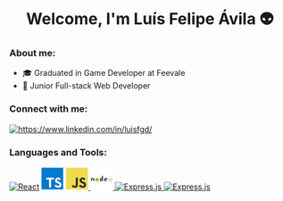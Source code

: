 <h1 align="center">Welcome, I'm Luís Felipe Ávila 👽</h1>
<h3 align="left">About me:</h3>

- 🎓 Graduated in Game Developer at Feevale
- 💼 Junior Full-stack Web Developer

<h3 align="left">Connect with me:</h3>
<p align="left">
<a href="https://www.linkedin.com/in/luisfgd/" target="_blank"><img align="center" src="https://cdn.jsdelivr.net/npm/simple-icons@3.0.1/icons/linkedin.svg" alt="https://www.linkedin.com/in/luisfgd/" height="30" width="40" /></a>
</p>

<h3 align="left">Languages and Tools:</h3>
<p align="left"> <a href="https://reactjs.org" target="_blank"> <img src="https://www.svgrepo.com/show/303500/react-1-logo.svg" alt="React" width="40" height="40"/></a> <a href="https://developer.mozilla.org/en-US/docs/Web/JavaScript" target="_blank"> <a href="https://www.typescriptlang.org/" target="_blank"> <img src="https://raw.githubusercontent.com/devicons/devicon/master/icons/typescript/typescript-original.svg" alt="typescript" width="40" height="40"/></a> <a href="https://developer.mozilla.org/en-US/docs/Web/JavaScript" target="_blank"> <img src="https://raw.githubusercontent.com/devicons/devicon/master/icons/javascript/javascript-original.svg" alt="javascript" width="40" height="40"/> </a> <a href="https://nodejs.org" target="_blank"> <img src="https://raw.githubusercontent.com/devicons/devicon/master/icons/nodejs/nodejs-original-wordmark.svg" alt="nodejs" width="40" height="40"/> </a><a href="https://expressjs.com" target="_blank"> <img src="https://cdn.icon-icons.com/icons2/2699/PNG/512/expressjs_logo_icon_169185.png" alt="Express.js" width="40" height="40"/></a><a href="https://unity.com" target="_blank"> <img src="https://s3-symbol-logo.tradingview.com/unity--600.png" alt="Express.js" width="40" height="40"/></a>
</p>
